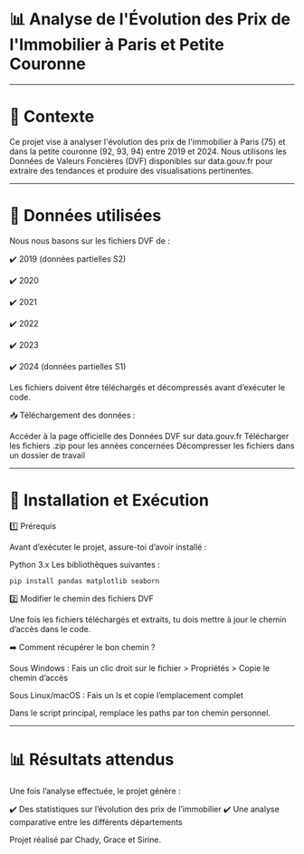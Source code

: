 # 📊 Analyse de l'Évolution des Prix de l'Immobilier à Paris et Petite Couronne

____________________________________________________________________________________________________________________________________________________

# 🏡 Contexte
Ce projet vise à analyser l'évolution des prix de l'immobilier à Paris (75) et dans la petite couronne (92, 93, 94) entre 2019 et 2024.
Nous utilisons les Données de Valeurs Foncières (DVF) disponibles sur data.gouv.fr pour extraire des tendances et produire des visualisations pertinentes.

____________________________________________________________________________________________________________________________________________________

# 📂 Données utilisées
Nous nous basons sur les fichiers DVF de :

✔️ 2019 (données partielles S2)

✔️ 2020

✔️ 2021

✔️ 2022

✔️ 2023

✔️ 2024 (données partielles S1)

Les fichiers doivent être téléchargés et décompressés avant d’exécuter le code.

📥 Téléchargement des données :

Accéder à la page officielle des Données DVF sur data.gouv.fr
Télécharger les fichiers .zip pour les années concernées
Décompresser les fichiers dans un dossier de travail

____________________________________________________________________________________________________________________________________________________

# 🚀 Installation et Exécution

1️⃣ Prérequis

Avant d’exécuter le projet, assure-toi d’avoir installé :

Python 3.x
Les bibliothèques suivantes : 

```pip install pandas matplotlib seaborn```

2️⃣ Modifier le chemin des fichiers DVF

Une fois les fichiers téléchargés et extraits, tu dois mettre à jour le chemin d’accès dans le code.

➡️ Comment récupérer le bon chemin ?

Sous Windows : Fais un clic droit sur le fichier > Propriétés > Copie le chemin d’accès

Sous Linux/macOS : Fais un ls et copie l’emplacement complet

Dans le script principal, remplace les paths par ton chemin personnel.

____________________________________________________________________________________________________________________________________________________

# 📊 Résultats attendus

Une fois l’analyse effectuée, le projet génère :

✔️ Des statistiques sur l’évolution des prix de l’immobilier
✔️ Une analyse comparative entre les différents départements

Projet réalisé par Chady, Grace et Sirine.




